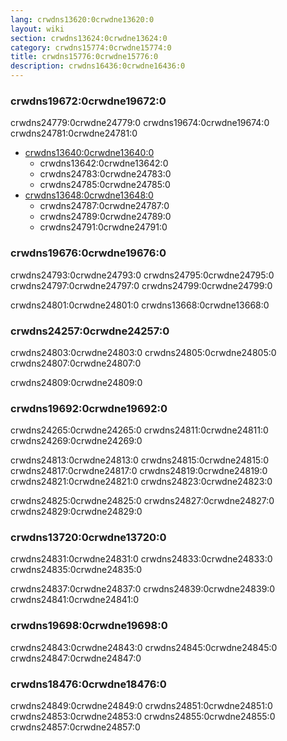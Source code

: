 ```yaml
---
lang: crwdns13620:0crwdne13620:0
layout: wiki
section: crwdns13624:0crwdne13624:0
category: crwdns15774:0crwdne15774:0
title: crwdns15776:0crwdne15776:0
description: crwdns16436:0crwdne16436:0
---
```


### crwdns19672:0crwdne19672:0
crwdns24779:0crwdne24779:0 crwdns19674:0crwdne19674:0 crwdns24781:0crwdne24781:0

- [crwdns13640:0crwdne13640:0](crwdns13638:0crwdne13638:0)
   - crwdns13642:0crwdne13642:0
   - crwdns24783:0crwdne24783:0
   - crwdns24785:0crwdne24785:0
- [crwdns13648:0crwdne13648:0](crwdns13646:0crwdne13646:0)
   - crwdns24787:0crwdne24787:0
   - crwdns24789:0crwdne24789:0
   - crwdns24791:0crwdne24791:0

### crwdns19676:0crwdne19676:0
crwdns24793:0crwdne24793:0 crwdns24795:0crwdne24795:0 crwdns24797:0crwdne24797:0 crwdns24799:0crwdne24799:0

crwdns24801:0crwdne24801:0 crwdns13668:0crwdne13668:0

### crwdns24257:0crwdne24257:0
crwdns24803:0crwdne24803:0 crwdns24805:0crwdne24805:0 crwdns24807:0crwdne24807:0

crwdns24809:0crwdne24809:0

### crwdns19692:0crwdne19692:0
crwdns24265:0crwdne24265:0 crwdns24811:0crwdne24811:0 crwdns24269:0crwdne24269:0

crwdns24813:0crwdne24813:0 crwdns24815:0crwdne24815:0 crwdns24817:0crwdne24817:0 crwdns24819:0crwdne24819:0 crwdns24821:0crwdne24821:0 crwdns24823:0crwdne24823:0

crwdns24825:0crwdne24825:0 crwdns24827:0crwdne24827:0 crwdns24829:0crwdne24829:0

### crwdns13720:0crwdne13720:0
crwdns24831:0crwdne24831:0 crwdns24833:0crwdne24833:0 crwdns24835:0crwdne24835:0

crwdns24837:0crwdne24837:0 crwdns24839:0crwdne24839:0 crwdns24841:0crwdne24841:0

### crwdns19698:0crwdne19698:0
crwdns24843:0crwdne24843:0 crwdns24845:0crwdne24845:0 crwdns24847:0crwdne24847:0

### crwdns18476:0crwdne18476:0
crwdns24849:0crwdne24849:0 crwdns24851:0crwdne24851:0 crwdns24853:0crwdne24853:0 crwdns24855:0crwdne24855:0 crwdns24857:0crwdne24857:0
